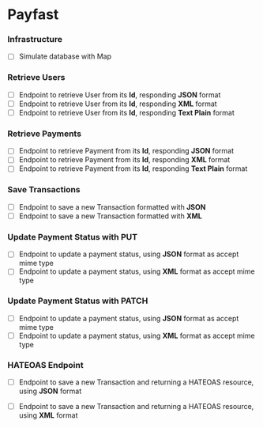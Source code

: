# Payfast

### Infrastructure
- [ ] Simulate database with Map

### Retrieve Users
- [ ] Endpoint to retrieve User from its **Id**, responding **JSON** format
- [ ] Endpoint to retrieve User from its **Id**, responding **XML** format
- [ ] Endpoint to retrieve User from its **Id**, responding **Text Plain** format

### Retrieve Payments
- [ ] Endpoint to retrieve Payment from its **Id**, responding **JSON** format
- [ ] Endpoint to retrieve Payment from its **Id**, responding **XML** format
- [ ] Endpoint to retrieve Payment from its **Id**, responding **Text Plain** format

### Save Transactions
- [ ] Endpoint to save a new Transaction formatted with **JSON**
- [ ] Endpoint to save a new Transaction formatted with **XML**

### Update Payment Status with PUT
- [ ] Endpoint to update a payment status, using **JSON** format as accept mime type
- [ ] Endpoint to update a payment status, using **XML** format as accept mime type

### Update Payment Status with PATCH
- [ ] Endpoint to update a payment status, using **JSON** format as accept mime type 
- [ ] Endpoint to update a payment status, using **XML** format as accept mime type

### HATEOAS Endpoint
- [ ] Endpoint to save a new Transaction and returning a HATEOAS resource, using **JSON** format
- [ ] Endpoint to save a new Transaction and returning a HATEOAS resource, using **XML** format


